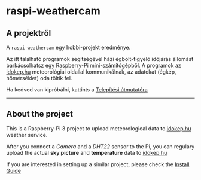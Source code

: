 # raspi-weathercam

## A projektről
A `raspi-weathercam` egy hobbi-projekt eredménye.

Az itt található programok segítségével házi égbolt-figyelő időjárás állomást barkácsolhatsz egy Raspberry-Pi mini-számítógépből.
A programok az [idokep.hu](https://www.idokep.hu) meteorológiai oldallal kommunikálnak, az adatokat (égkép, hőmérséklet) oda töltik fel.

Ha kedved van kipróbálni, kattints a [Telepítési útmutatóra](TELEPITES.md)

***

## About the project
This is a Raspberry-Pi 3 project to upload meteorological data to [idokep.hu](https://www.idokep.hu) weather service.

After you connect a *Camera* and a *DHT22* sensor to the Pi, you can regulary upload the actual **sky picture** and **temperature** data to [idokep.hu](https://www.idokep.hu)

If you are interested in setting up a similar project, please check the [Install Guide](INSTALL.md)
